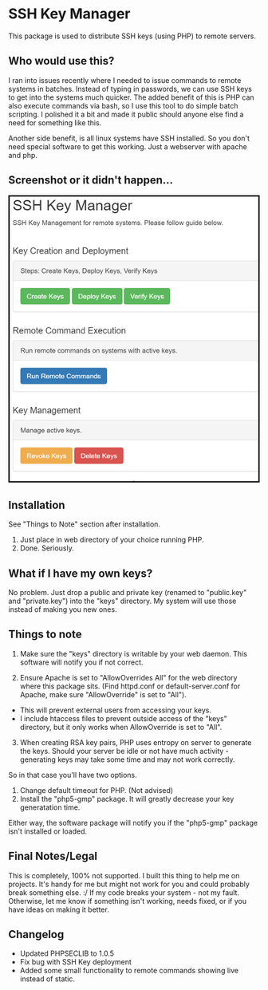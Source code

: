 SSH Key Manager
===============

This package is used to distribute SSH keys (using PHP) to remote servers.


Who would use this?
-------------------
I ran into issues recently where I needed to issue commands to remote systems in batches. Instead of typing in passwords, we can use SSH keys to get into the systems much quicker. 
The added benefit of this is PHP can also execute commands via bash, so I use this tool to do simple batch scripting. I polished it a bit and made it public should anyone else find a need for something like this.

Another side benefit, is all linux systems have SSH installed. So you don't need special software to get this working. Just a webserver with apache and php. 


Screenshot or it didn't happen...
---------------------------------
![Alt text](screenshot.png "Screenshot of landing page...")


Installation
------------
See "Things to Note" section after installation.
1) Just place in web directory of your choice running PHP.    
2) Done. Seriously.

What if I have my own keys?
---------------------------
No problem. Just drop a public and private key (renamed to "public.key" and "private.key") into the "keys" directory. 
My system will use those instead of making you new ones.

 
Things to note
--------------
1) Make sure the "keys" directory is writable by your web daemon. This software will notify you if not correct.

2) Ensure Apache is set to "AllowOverrides All" for the web directory where this package sits. (Find httpd.conf or default-server.conf for Apache, make sure "AllowOverride" is set to "All").     
  * This will prevent external users from accessing your keys. 
  * I include htaccess files to prevent outside access of the "keys" directory, but it only works when AllowOverride is set to "All".

3) When creating RSA key pairs, PHP uses entropy on server to generate the keys. Should your server be idle or not have much activity - generating keys may take some time and may not work correctly. 

So in that case you'll have two options.    
1. Change default timeout for PHP. (Not advised)    
2. Install the "php5-gmp" package. It will greatly decrease your key generatation time. 

Either way, the software package will notify you if the "php5-gmp" package isn't installed or loaded.


Final Notes/Legal
-----------------
This is completely, 100% not supported. I built this thing to help me on projects. It's handy for me but might not work for you and could probably break something else. :/
If my code breaks your system - not my fault.
Otherwise, let me know if something isn't working, needs fixed, or if you have ideas on making it better.


Changelog
---------
- Updated PHPSECLIB to 1.0.5
- Fix bug with SSH Key deployment
- Added some small functionality to remote commands showing live instead of static.
